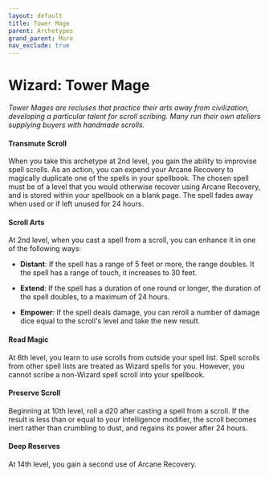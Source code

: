 ```yaml
---
layout: default
title: Tower Mage
parent: Archetypes
grand_parent: More
nav_exclude: true
---
```


# Wizard: Tower Mage

_Tower Mages are recluses that practice their arts away from civilization, developing a particular talent for scroll scribing. Many run their own ateliers supplying buyers with handmade scrolls._


#### Transmute Scroll

When you take this archetype at 2nd level, you gain the ability to improvise spell scrolls. As an action, you can expend your Arcane Recovery to magically duplicate one of the spells in your spellbook. The chosen spell must be of a level that you would otherwise recover using Arcane Recovery, and is stored within your spellbook on a blank page. The spell fades away when used or if left unused for 24 hours.

#### Scroll Arts

At 2nd level, when you cast a spell from a scroll, you can enhance it in one of the following ways:

* **Distant**: If the spell has a range of 5 feet or more, the range doubles. It the spell has a range of touch, it increases to 30 feet.

* **Extend**: If the spell has a duration of one round or longer, the duration of the spell doubles, to a maximum of 24 hours.

* **Empower**: If the spell deals damage, you can reroll a number of damage dice equal to the scroll's level and take the new result.


#### Read Magic

At 6th level, you learn to use scrolls from outside your spell list. Spell scrolls from other spell lists are treated as Wizard spells for you. However, you cannot scribe a non-Wizard spell scroll into your spellbook.


#### Preserve Scroll

Beginning at 10th level, roll a d20 after casting a spell from a scroll. If the result is less than or equal to your Intelligence modifier, the scroll becomes inert rather than crumbling to dust, and regains its power after 24 hours.


#### Deep Reserves

At 14th level, you gain a second use of Arcane Recovery.
